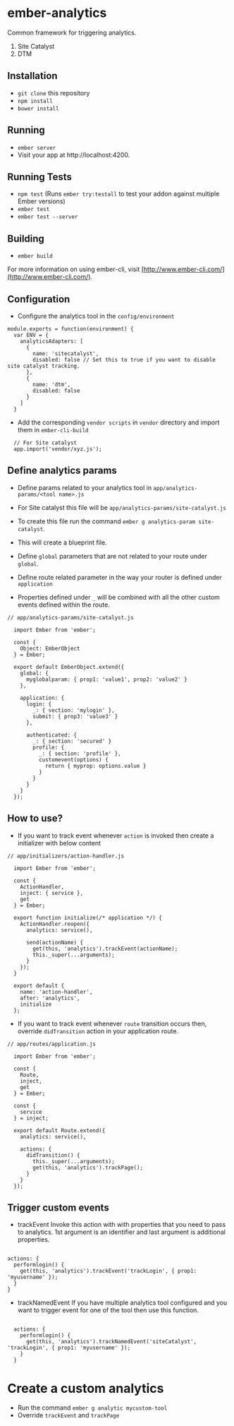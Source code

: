 # ember-analytics

Common framework for triggering analytics.
1. Site Catalyst
2. DTM

## Installation

* `git clone` this repository
* `npm install`
* `bower install`

## Running

* `ember server`
* Visit your app at http://localhost:4200.

## Running Tests

* `npm test` (Runs `ember try:testall` to test your addon against multiple Ember versions)
* `ember test`
* `ember test --server`

## Building

* `ember build`

For more information on using ember-cli, visit [http://www.ember-cli.com/](http://www.ember-cli.com/).

## Configuration

* Configure the analytics tool in the `config/environment`
```
module.exports = function(environment) {
  var ENV = {
    analyticsAdapters: [
      {
        name: 'sitecatalyst',
        disabled: false // Set this to true if you want to disable site catalyst tracking.
      },
      {
        name: 'dtm',
        disabled: false
      }
    ]
  }

```
* Add the corresponding `vendor scripts` in `vendor` directory and import them in `ember-cli-build`

```
  // For Site catalyst
  app.import('vendor/xyz.js');

```

## Define analytics params

* Define params related to your analytics tool in `app/analytics-params/<tool name>.js`
* For Site catalyst this file will be `app/analytics-params/site-catalyst.js`
* To create this file run the command `ember g analytics-param site-catalyst`.
* This will create a blueprint file.

* Define `global` parameters that are not related to your route under `global`.
* Define route related parameter in the way your router is defined under `application`
* Properties defined under `_` will be combined with all the other custom events defined within the route.

```
// app/analytics-params/site-catalyst.js

  import Ember from 'ember';

  const {
    Object: EmberObject
  } = Ember;

  export default EmberObject.extend({
    global: {
      myglobalparam: { prop1: 'value1', prop2: 'value2' }
    },

    application: {
      login: {
        _: { section: 'mylogin' },
        submit: { prop3: 'value3' }
      },

      authenticated: {
        _: { section: 'secured' }
        profile: {
          _: { section: 'profile' },
          customevent(options) {
            return { myprop: options.value }
          }
        }
      }
    }
  });

```

## How to use?

* If you want to track event whenever `action` is invoked then create a initializer with below content

```
// app/initializers/action-handler.js

  import Ember from 'ember';

  const {
    ActionHandler,
    inject: { service },
    get
  } = Ember;

  export function initialize(/* application */) {
    ActionHandler.reopen({
      analytics: service(),

      send(actionName) {
        get(this, 'analytics').trackEvent(actionName);
        this._super(...arguments);
      }
    });
  }

  export default {
    name: 'action-handler',
    after: 'analytics',
    initialize
  };
```

* If you want to track event whenever `route` transition occurs then, override `didTransition` action in your application route.

```
// app/routes/application.js

  import Ember from 'ember';

  const {
    Route,
    inject,
    get
  } = Ember;

  const {
    service
  } = inject;

  export default Route.extend({
    analytics: service(),

    actions: {
      didTransition() {
        this._super(...arguments);
        get(this, 'analytics').trackPage();
      }  
    }
  });

```

## Trigger custom events

* trackEvent
    Invoke this action with with properties that you need to pass to analytics.
    1st argument is an identifier and last argument is additional properties.

```

actions: {
  performlogin() {
    get(this, 'analytics').trackEvent('trackLogin', { prop1: 'myusername' });
  }
}

```

* trackNamedEvent
    If you have multiple analytics tool configured and you want to trigger event for one of the tool then use this function.

```

  actions: {
    performlogin() {
      get(this, 'analytics').trackNamedEvent('siteCatalyst', 'trackLogin', { prop1: 'myusername' });
    }
  }

```

# Create a custom analytics

* Run the command `ember g analytic mycustom-tool`
* Override `trackEvent` and `trackPage`
